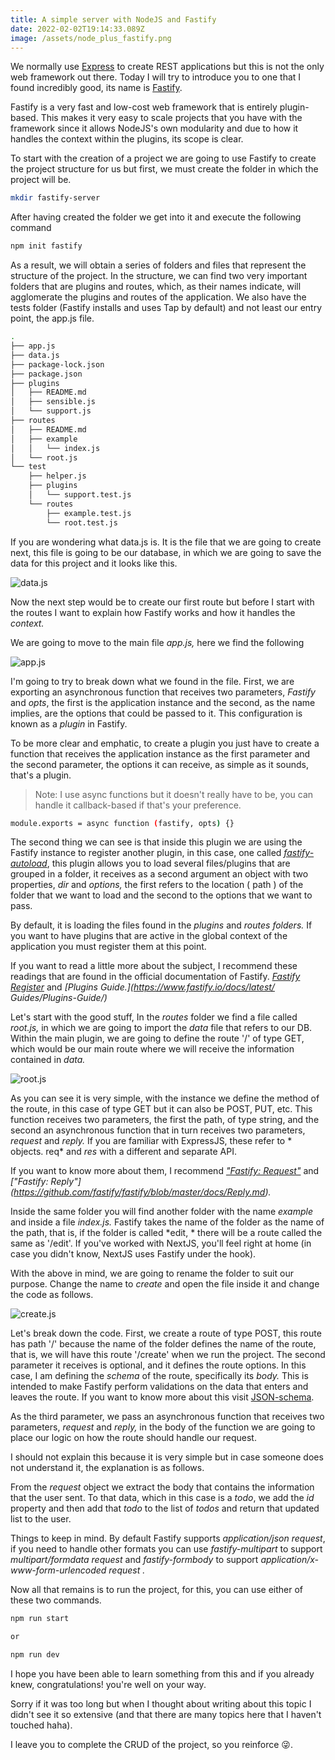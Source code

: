 ```yaml
---
title: A simple server with NodeJS and Fastify
date: 2022-02-02T19:14:33.089Z
image: /assets/node_plus_fastify.png
---
```

We normally use [Express](https://expressjs.com/) to create REST applications but this is not the only web framework out there. Today I will try to introduce you to one that I found incredibly good, its name is [Fastify](https://www.fastify.io/).

Fastify is a very fast and low-cost web framework that is entirely plugin-based. This makes it very easy to scale projects that you have with the framework since it allows NodeJS's own modularity and due to how it handles the context within the plugins, its scope is clear.

To start with the creation of a project we are going to use Fastify to create the project structure for us but first, we must create the folder in which the project will be.

```bash
mkdir fastify-server
```

After having created the folder we get into it and execute the following command

```bash
npm init fastify
```

As a result, we will obtain a series of folders and files that represent the structure of the project. In the structure, we can find two very important folders that are plugins and routes, which, as their names indicate, will agglomerate the plugins and routes of the application. We also have the tests folder (Fastify installs and uses Tap by default) and not least our entry point, the app.js file.

```bash
.
├── app.js
├── data.js
├── package-lock.json
├── package.json
├── plugins
│   ├── README.md
│   ├── sensible.js
│   └── support.js
├── routes
│   ├── README.md
│   ├── example
│   │   └── index.js
│   └── root.js
└── test
    ├── helper.js
    ├── plugins
    │   └── support.test.js
    └── routes
        ├── example.test.js
        └── root.test.js
```

If you are wondering what data.js is. It is the file that we are going to create next, this file is going to be our database, in which we are going to save the data for this project and it looks like this.

![data.js](https://i.postimg.cc/NymwT2ZK/data.png)

Now the next step would be to create our first route but before I start with the routes I want to explain how Fastify works and how it handles the *context.*

We are going to move to the main file *app.js,* here we find the following

![app.js](https://i.postimg.cc/Vdk1T60h/app.png)

I'm going to try to break down what we found in the file. First, we are exporting an asynchronous function that receives two parameters, *Fastify* and *opts*, the first is the application instance and the second, as the name implies, are the options that could be passed to it. This configuration is known as a *plugin* in Fastify.

To be more clear and emphatic, to create a plugin you just have to create a function that receives the application instance as the first parameter and the second parameter, the options it can receive, as simple as it sounds, that's a plugin.

> Note: I use async functions but it doesn't really have to be, you can handle it callback-based if that's your preference.

```bash
module.exports = async function (fastify, opts) {}
```

The second thing we can see is that inside this plugin we are using the Fastify instance to register another plugin, in this case, one called *[fastify-autoload](https://www.npmjs.com/package/fastify-autoload )*, this plugin allows you to load several files/plugins that are grouped in a folder, it receives as a second argument an object with two properties, *dir* and *options,* the first refers to the location ( path ) of the folder that we want to load and the second to the options that we want to pass.

By default, it is loading the files found in the *plugins* and *routes folders.* If you want to have plugins that are active in the global context of the application you must register them at this point.

If you want to read a little more about the subject, I recommend these readings that are found in the official documentation of Fastify. *[Fastify Register](https://www.fastify.io/docs/latest/Reference/Server/#register)* and *[Plugins Guide.](https://www.fastify.io/docs/latest/ Guides/Plugins-Guide/)*

Let's start with the good stuff, In the *routes* folder we find a file called *root.js,* in which we are going to import the *data* file that refers to our DB. Within the main plugin, we are going to define the route '/' of type GET, which would be our main route where we will receive the information contained in *data.*

![root.js](https://i.postimg.cc/3kPTdFfM/root.png)

As you can see it is very simple, with the instance we define the method of the route, in this case of type GET but it can also be POST, PUT, etc. This function receives two parameters, the first the path, of type string, and the second an asynchronous function that in turn receives two parameters, *request* and *reply.* If you are familiar with ExpressJS, these refer to * objects. req* and *res* with a different and separate API.

If you want to know more about them, I recommend *["Fastify: Request"](https://github.com/fastify/fastify/blob/master/docs/Request.md)* and *["Fastify: Reply"] (https://github.com/fastify/fastify/blob/master/docs/Reply.md).*

Inside the same folder you will find another folder with the name *example* and inside a file *index.js.* Fastify takes the name of the folder as the name of the path, that is, if the folder is called *edit, * there will be a route called the same as '/edit'. If you've worked with NextJS, you'll feel right at home (in case you didn't know, NextJS uses Fastify under the hook).

With the above in mind, we are going to rename the folder to suit our purpose. Change the name to *create* and open the file inside it and change the code as follows.

![create.js](https://i.postimg.cc/BLC979Ss/create.png)

Let's break down the code. First, we create a route of type POST, this route has path '/' because the name of the folder defines the name of the route, that is, we will have this route '/create' when we run the project. The second parameter it receives is optional, and it defines the route options. In this case, I am defining the *schema* of the route, specifically its *body.* This is intended to make Fastify perform validations on the data that enters and leaves the route. If you want to know more about this visit [JSON-schema](https://json-schema.org/).

As the third parameter, we pass an asynchronous function that receives two parameters, *request* and *reply,* in the body of the function we are going to place our logic on how the route should handle our request.

I should not explain this because it is very simple but in case someone does not understand it, the explanation is as follows.

From the *request* object we extract the body that contains the information that the user sent. To that data, which in this case is a *todo*, we add the *id* property and then add that *todo* to the list of *todos* and return that updated list to the user.

Things to keep in mind. By default Fastify supports *application/json request*, if you need to handle other formats you can use *fastify-multipart* to support *multipart/formdata request* and *fastify-formbody* to support *application/x-www-form-urlencoded request .*

Now all that remains is to run the project, for this, you can use either of these two commands.

```bash
npm run start 

or

npm run dev
```

I hope you have been able to learn something from this and if you already knew, congratulations! you're well on your way.

Sorry if it was too long but when I thought about writing about this topic I didn't see it so extensive (and that there are many topics here that I haven't touched haha).

I leave you to complete the CRUD of the project, so you reinforce 😜.
